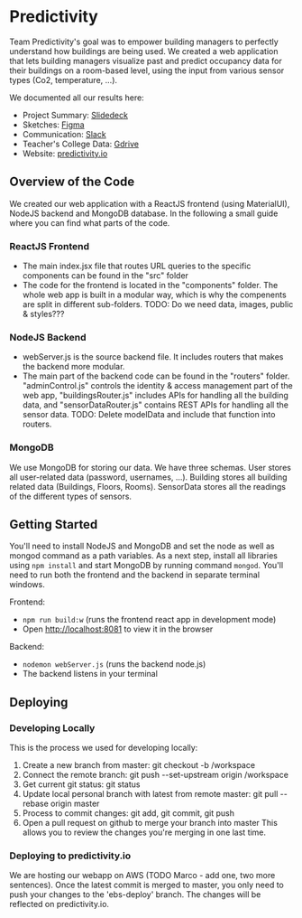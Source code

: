 # Predictivity

Team Predictivity's goal was to empower building managers to perfectly understand how buildings are being used. We created a web application that lets building managers visualize past and predict occupancy data for their buildings on a room-based level, using the input from various sensor types (Co2, temperature, ...). 

We documented all our results here:
- Project Summary: [Slidedeck](https://docs.google.com/presentation/d/1qpU_UKLbqJDZ6oZMdAlD6Jsx-QJ2avTraa9yf8MUtsM/edit?usp=sharing) 
- Sketches: [Figma](https://www.figma.com/file/wOsFS1qPWi37BpjUHW58na/CS210_Figma?node-id=0%3A1)
- Communication: 	[Slack](predictivityworkspace.slack.com)
- Teacher's College Data: [Gdrive](https://drive.google.com/open?id=1DFASDY-6bd1F9LfzzfqIgpeD1SUZT-J5)
- Website: [predictivity.io](http://predictivity.io/)

## Overview of the Code

We created our web application with a ReactJS frontend (using MaterialUI), NodeJS backend and MongoDB database. In the following a small guide where you can find what parts of the code.

### ReactJS Frontend ###
- The main index.jsx file that routes URL queries to the specific components can be found in the "src" folder
- The code for the frontend is located in the "components" folder. The whole web app is built in a modular way, which is why the compenents are split in different sub-folders.
TODO: Do we need data, images, public & styles???

### NodeJS Backend ###
- webServer.js is the source backend file. It includes routers that makes the backend more modular.
- The main part of the backend code can be found in the "routers" folder. "adminControl.js" controls the identity & access management part of the web app, "buildingsRouter.js" includes APIs for handling all the building data, and "sensorDataRouter.js" contains REST APIs for handling all the sensor data.
TODO: Delete modelData and include that function into routers.

### MongoDB ###
We use MongoDB for storing our data. We have three schemas. User stores all user-related data (password, usernames, ...). Building stores all building related data (Buildings, Floors, Rooms). SensorData stores all the readings of the different types of sensors.


## Getting Started

You'll need to install NodeJS and MongoDB and set the node as well as mongod command as a path variables. As a next step, install all libraries using `npm install` and start MongoDB by running command `mongod`. You'll need to run both the frontend and the backend in separate terminal windows.

Frontend:

- `npm run build:w` (runs the frontend react app in development mode)
- Open [http://localhost:8081](http://localhost:8081) to view it in the browser

Backend:

- `nodemon webServer.js` (runs the backend node.js)
- The backend listens in your terminal

## Deploying

### Developing Locally
This is the process we used for developing locally:
1. Create a new branch from master: git checkout -b /workspace
2. Connect the remote branch: git push --set-upstream origin /workspace
3. Get current git status: git status
4. Update local personal branch with latest from remote master: git pull --rebase origin master
5. Process to commit changes: git add, git commit, git push
6.  Open a pull request on github to merge your branch into master This allows you to review the changes you're merging in one last time.

### Deploying to predictivity.io
We are hosting our webapp on AWS (TODO Marco - add one, two more sentences). Once the latest commit is merged to master, you only need to push your changes to the 'ebs-deploy' branch. The changes will be reflected on predictivity.io. 

